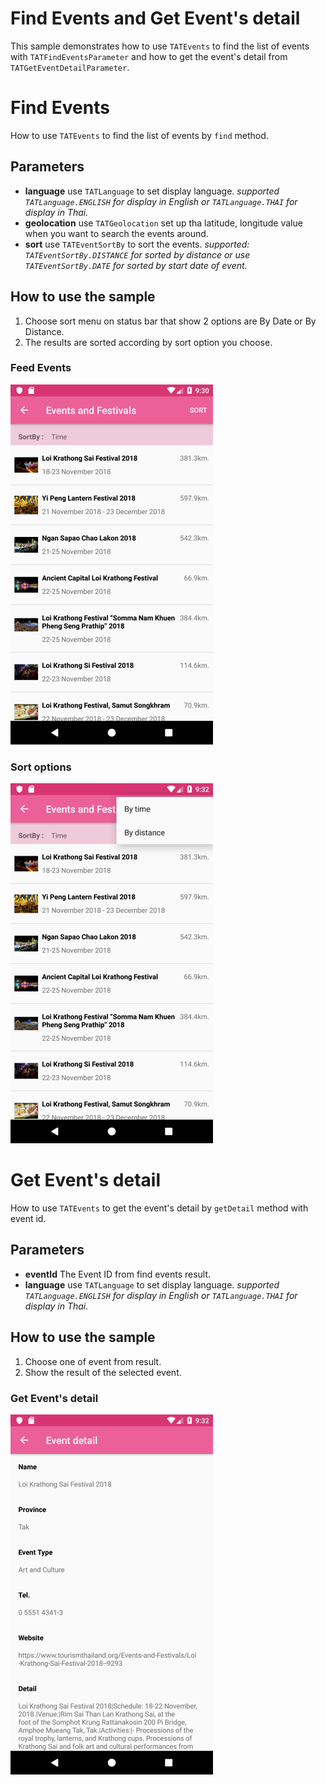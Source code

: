 # Find Events and Get Event's detail 
This sample demonstrates how to use `TATEvents` to find the list of events with `TATFindEventsParameter` and how to get the event's detail from `TATGetEventDetailParameter`.

# Find Events
How to use `TATEvents` to find the list of events by `find` method.
## Parameters
 * **language** use `TATLanguage` to set display language. *supported `TATLanguage.ENGLISH` for display in English or `TATLanguage.THAI` for display in Thai.*
 * **geolocation** use `TATGeolocation` set up tha latitude, longitude value when you want to search the events around.
 * **sort** use `TATEventSortBy` to sort the events. *supported: `TATEventSortBy.DISTANCE` for sorted by distance or use `TATEventSortBy.DATE` for sorted by start date of event.*
 
## How to use the sample
 1. Choose sort menu on status bar that show 2 options are By Date or By Distance.
 2. The results are sorted according by sort option you choose.


### Feed Events
![](GetEvents_android.png)

### Sort options
![](SortOptions_android.png)


# Get Event's detail
How to use `TATEvents` to get the event's detail by `getDetail` method with event id.
## Parameters
 * **eventId** The Event ID from find events result.
 * **language** use `TATLanguage` to set display language. *supported `TATLanguage.ENGLISH` for display in English or `TATLanguage.THAI` for display in Thai.*

## How to use the sample
 1. Choose one of event from result.
 2. Show the result of the selected event.

### Get Event's detail
![](EventDetail_android.png)

